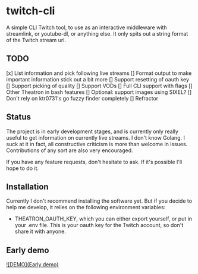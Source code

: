 # twitch-cli

A simple CLI Twitch tool, to use as an interactive middleware with streamlink, or youtube-dl, or anything else. It only spits out a string format of the Twitch stream url.


## TODO

[x] List information and pick following live streams
[] Format output to make important information stick out a bit more
[] Support resetting of oauth key
[] Support picking of quality
[] Support VODs
[] Full CLI support with flags
[] Other Theatron in bash features
[] Optional: support images using SIXEL?
[] Don't rely on ktr0731's go fuzzy finder completely
[] Refractor

## Status

The project is in early development stages, and is currently only really useful to get information on currently live streams. I don't know Golang. I suck at it in fact, all constructive criticism is more than welcome in issues. Contributions of any sort are also very encouraged.

If you have any feature requests, don't hesitate to ask. If it's possible I'll hope to do it.

## Installation

Currently I don't recommend installing the software yet. But if you decide to help me develop, it relies on the following environment variables:

* THEATRON_OAUTH_KEY, which you can either export yourself, or put in your .env file. This is your oauth key for the Twitch account, so don't share it with anyone.


## Early demo

[![DEMO](Early demo)](theatron-go-demo.webm)


